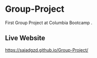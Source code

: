 # Group-Project
First Group Project at Columbia Bootcamp
.
## Live Website

https://sajadgzd.github.io/Group-Project/
